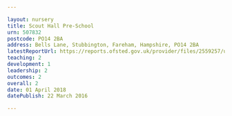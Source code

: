 ```yaml
---

layout: nursery
title: Scout Hall Pre-School
urn: 507832
postcode: PO14 2BA
address: Bells Lane, Stubbington, Fareham, Hampshire, PO14 2BA
latestReportUrl: https://reports.ofsted.gov.uk/provider/files/2559257/urn/507832.pdf
teaching: 2
development: 1
leadership: 2
outcomes: 2
overall: 2
date: 01 April 2018 
datePublish: 22 March 2016

---
```

